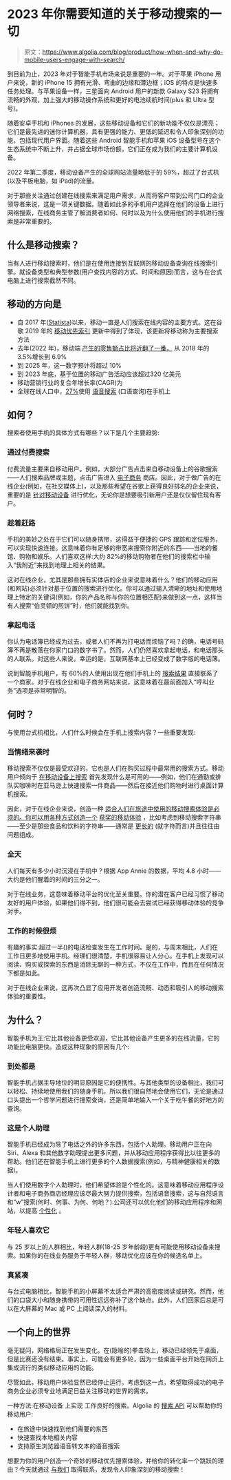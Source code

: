 # 2023 年你需要知道的关于移动搜索的一切

> 原文：<https://www.algolia.com/blog/product/how-when-and-why-do-mobile-users-engage-with-search/>

到目前为止，2023 年对于智能手机市场来说是重要的一年。对于苹果 iPhone 用户来说，新的 iPhone 15 拥有光滑、弯曲的边缘和薄边框；iOS 的特点是快速多任务处理。与苹果设备一样，三星面向 Android 用户的新款 Galaxy S23 将拥有流畅的外观，加上强大的移动操作系统和更好的电池续航时间(plus 和 Ultra 型号)。

随着安卓手机和 iPhones 的发展，这些移动设备和它们的新功能不仅仅是漂亮；它们是最先进的迷你计算机器，具有更强的能力、更低的延迟和令人印象深刻的功能，包括现代用户界面。随着这些 Android 智能手机和苹果 iOS 设备型号在这个生态系统中不断上升，并占据全球市场份额，它们正在成为我们的主要计算机设备。

2022 年第二季度，移动设备产生的全球网站流量略低于[](https://www.statista.com/statistics/277125/share-of-website-traffic-coming-from-mobile-devices/)的 59%，超过了台式机(以及平板电脑，如 iPad)的流量。

对于那些关注通过创建在线搜索来满足用户需求，从而将客户带到公司门口的企业领导者来说，这是一项关键数据。随着如此多的手机用户选择在他们的设备上进行网络搜索，在线商务主管了解消费者如何、何时以及为什么使用他们的手机进行搜索是非常重要的。

## [](#what-is-mobile-search%c2%a0)什么是移动搜索？

当有人进行移动搜索时，他们是在使用连接到互联网的移动设备查询在线搜索引擎。就设备类型和典型参数(用户查找内容的方式、时间和原因)而言，这与在台式电脑上进行搜索截然不同。

## [](#where-mobile-is-headed%c2%a0)移动的方向是

*   自 2017 年([Statista](https://www.statista.com/statistics/277125/share-of-website-traffic-coming-from-mobile-devices/))以来，移动一直是人们搜索在线内容的主要方式。这在谷歌 2019 年的 [移动优先索引](https://developers.google.com/search/blog/2016/11/mobile-first-indexing) 更新中得到了体现，该更新将移动称为主要搜索方法
*   去年(2022 年)，移动端 [产生的零售额占比将近翻了一番，](https://www.statista.com/statistics/249863/us-mobile-commerce-as-percentage-of-total-retail-sales/) 从 2018 年的 3.5%增长到 6.9%
*   到 2025 年，这一数字预计将超过 10%[](https://www.forbes.com/sites/theyec/2023/01/09/why-mobile-marketing-is-growing-so-fast/?sh=7a77b2244e46)
*   到 2023 年底，基于位置的移动广告活动应该超过[](https://www.statista.com/statistics/274837/local-and-national-mobile-us-ad-spending-since-2009/)320 亿美元
*   移动营销行业的复合年增长率(CAGR)为[](https://www.forbes.com/sites/theyec/2023/01/09/why-mobile-marketing-is-growing-so-fast/?sh=4434f0dd4e46)
*   全球在线人口中，[27%](https://storage.googleapis.com/think/docs/think-with-google-2019-research-review.pdf)使用 [语音搜索](https://www.algolia.com/blog/ux/what-is-voice-search/) (口语查询)在手机上

## [](#how)如何？

搜索者使用手机的具体方式有哪些？以下是几个主要趋势:

### [](#through-paid-search)通过付费搜索

付费流量主要来自移动用户。例如，大部分广告点击来自移动设备上的谷歌搜索——人们搜索品牌或主题，点击广告进入 [电子商务](https://www.algolia.com/industries-and-solutions/ecommerce/) 商店。因此，对于做广告的在线企业(例如，在社交媒体上)，以及那些希望在谷歌上获得良好排名的企业来说，重要的是 [针对移动设备](https://www.algolia.com/blog/ux/mobile-search-ux-best-practices/) 进行优化，无论你是想要吸引新用户还是仅仅留住现有客户。

### [](#while-on-the-go%c2%a0)趁着赶路

手机的美妙之处在于它们可以随身携带，这得益于便捷的 GPS 跟踪和定位服务，可以实现快速连接。这意味着你有足够的带宽来搜索你附近的东西——当地的餐馆、购物和娱乐。人们喜欢这样:大约 82%的移动购物者在他们的搜索栏中输入“我附近”来找到地理上相关的结果。

这对在线企业，尤其是那些拥有实体店的企业来说意味着什么？他们的移动应用(和网站)必须针对基于位置的搜索进行优化。你可以通过输入清晰的地址和使用地理上特定的关键词(例如，你的产品名称与你的位置相匹配)来做到这一点，这样当有人搜索“伯灵顿的煎饼”时，他们就能找到你。

### [](#by-picking-up-the-phone)拿起电话

你认为电话簿已经成为过去，或者人们不再为打电话而烦恼了吗？的确，电话号码簿不再是散落在你家门口的数字书了。然而，人们仍然喜欢拿起电话，和电话那头的人联系。对这些人来说，幸运的是，互联网基本上已经变成了数字版的电话簿。

说到智能手机用户，[](https://www.thinkwithgoogle.com/marketing-strategies/app-and-mobile/smartphone-user-search-behavior-statistics/)有 60%的人使用出现在他们手机上的 [搜索结果](https://www.algolia.com/blog/ux/mobile-search-ux-part-three-seach-results-display/) 直接联系了一个商家。对于在线企业和电子商务网站来说，这意味着在最前面加入“呼叫业务”选项是非常明智的。

## [](#when%c2%a0)何时？

与使用台式机相比，人们什么时候会在手机上搜索内容？一些重要发现:

### [](#when-the-mood-strikes%c2%a0)当情绪来袭时

移动搜索不仅仅是最受欢迎的，它也是人们在购买过程中最常用的搜索方式。移动用户倾向于 [在移动设备上搜索](https://www.sciencedirect.com/science/article/abs/pii/S0148296321009644) 首先发现什么是可用的——例如，他们在通勤或排队买咖啡时在亚马逊上快速搜索一件商品——然后在接近他们购物时进行桌面计算机搜索。

因此，对于在线企业来说，创造一种 [适合人们在旅途中使用的移动搜索体验是必须的。你可以用各种方式创造一个](https://www.algolia.com/blog/ux/mobile-search-ux-8-obstacles/) [获奖的移动体验](https://www.algolia.com/blog/ux/mobile-search-ux-part-two-deconstructing-mobile-search/) ，比如考虑到移动搜索字符串——至少是那些食品和饮料的字符串——通常是 [更长的](https://www.thewebmaster.com/assets/hitwise-uk-mobile-search-topics-report-july-2016.pdf) (就字符而言)并且往往由问题组成。

### [](#throughout-the-day)全天

人们每天有多少小时沉浸在手机中？根据 App Annie 的数据，平均 4.8 小时[](https://www.bbc.com/news/technology-59952557)——大约是他们醒着的时间的三分之一。

对于在线业务，这意味着移动平台的优化至关重要。你的潜在客户已经习惯了移动友好的用户体验，如果他们得不到，他们很可能会去尝试已经获得移动体验的竞争对手。

### [](#when-work%e2%80%99s-a-bore%c2%a0)工作的时候很烦

有趣的事实:超过一半([](https://explodingtopics.com/blog/smartphone-usage-stats))的电话检查发生在工作时间。是的，与周末相比，人们在工作日更多地使用手机。经理们很清楚，手机很容易让人分心。在手机上发现可以阅读、购买或探索的东西是消除无聊的一种方式，不仅在工作中，而且在任何情况下都是如此。

对于在线企业来说，这再次凸显了应用开发者创造流畅、动态和吸引人的移动搜索体验的重要性。

## [](#why)为什么？

智能手机为王:它比其他设备更受欢迎，它比其他设备产生更多的在线流量，它的功能比电脑更快。造成这种现象的原因有几个:

### [](#it%e2%80%99s-here-there-and-everywhere%c2%a0)到处都是

智能手机占据主导地位的明显原因是它的便携性。与其他类型的设备相比，我们可以轻松、持续地使用我们的随身手机，所以我们很自然地会使用它们，无论是通过口头提出一个哲学问题进行搜索查询，还是简单地输入一个关于吃午餐的好地方的查询。

### [](#it%e2%80%99s-a-personal-assistant)这是个人助理

智能手机已经成为除了电话之外的许多东西，包括个人助理。移动用户正在向 Siri、Alexa 和其他数字助理提出更多问题，并从移动应用程序获得比以往更多的帮助。他们还在智能手机上进行更多的个人数据搜索(例如，与精神健康相关的数据)。

当人们使用数字个人助理时，他们希望体验是个性化的。这意味着移动应用程序设计者和电子商务商店经理应该尽最大努力提供搜索，包括语音搜索，这与自然语言和“w”搜索(何时、何事、为何、何地？).公司还可以优化他们的移动应用程序和网站，以提高 [个性化](https://www.algolia.com/blog/customers/best-practices-for-ecommerce-personalization/) 。

### [](#young-people-love-it%c2%a0)年轻人喜欢它

与 25 岁以上的人群相比，年轻人群(18-25 岁年龄段)更有可能使用移动设备来搜索。如果你的在线业务服务于年轻人群，移动优化应该在你的候选名单上。

### [](#it%e2%80%99s-compact%c2%a0)真紧凑

与台式电脑相比，智能手机的小屏幕不太适合严肃的高密度阅读或研究。然而，他们的口袋大小和随身携带的可用性远远弥补了这个缺点。此外，人们回家后总是可以在大屏幕的 Mac 或 PC 上阅读深入的材料。

## [](#an-upwardly-mobile-world%c2%a0)一个向上的世界

毫无疑问，网络格局正在发生变化。在(隐喻的)拳击场上，移动已经领先于桌面，但是比赛还没有结束。事实上，可能会有更多轮，因为一些桌面平台开始在网页上集成流行的类似移动应用的功能。

尽管如此，移动用户体验显然已经停止运行。考虑到这一点，希望取得成功的电子商务企业必须专业地满足日益关注移动的世界的需求。

一种方法:在移动设备 上实现 工作良好的搜索。Algolia 的 [搜索 API](https://www.algolia.com/industries-and-solutions/mobile-search/) 可以帮助你的移动用户:

*   在旅途中快速找到他们需要的东西
*   快速查找本地相关内容
*   支持原生浏览器语音转文本的语音搜索

想要为你的用户创造一个奇妙的移动优先搜索体验，并给你的转化率一个跳跃的理由？今天就通过 [与我们](https://www.algolia.com/contactus/) 取得联系，发现令人印象深刻的移动搜索！